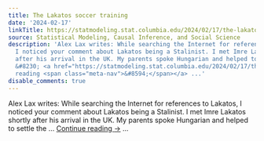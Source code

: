 ```yaml
---
title: The Lakatos soccer training
date: '2024-02-17'
linkTitle: https://statmodeling.stat.columbia.edu/2024/02/17/the-lakatos-soccer-training/
source: Statistical Modeling, Causal Inference, and Social Science
description: 'Alex Lax writes: While searching the Internet for references to Lakatos,
  I noticed your comment about Lakatos being a Stalinist. I met Imre Lakatos shortly
  after his arrival in the UK. My parents spoke Hungarian and helped to settle the
  &#8230; <a href="https://statmodeling.stat.columbia.edu/2024/02/17/the-lakatos-soccer-training/">Continue
  reading <span class="meta-nav">&#8594;</span></a> ...'
disable_comments: true
---
```

Alex Lax writes: While searching the Internet for references to Lakatos, I noticed your comment about Lakatos being a Stalinist. I met Imre Lakatos shortly after his arrival in the UK. My parents spoke Hungarian and helped to settle the &#8230; <a href="https://statmodeling.stat.columbia.edu/2024/02/17/the-lakatos-soccer-training/">Continue reading <span class="meta-nav">&#8594;</span></a> ...